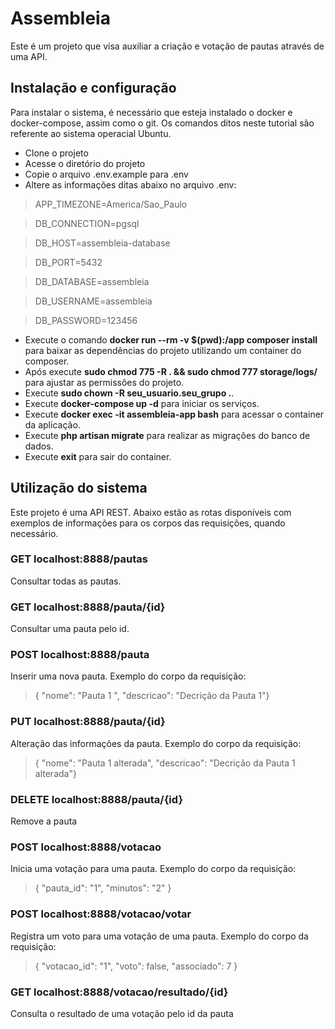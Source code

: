 # Assembleia

Este é um projeto que visa auxiliar a criação e votação de pautas através de uma API.

## Instalação e configuração

Para instalar o sistema, é necessário que esteja instalado o docker e docker-compose, assim como o git.
Os comandos ditos neste tutorial são referente ao sistema operacial Ubuntu.

- Clone o projeto
- Acesse o diretório do projeto
- Copie o arquivo .env.example para .env
- Altere as informações ditas abaixo no arquivo .env:

> APP_TIMEZONE=America/Sao_Paulo 

> DB_CONNECTION=pgsql

> DB_HOST=assembleia-database

> DB_PORT=5432

> DB_DATABASE=assembleia

> DB_USERNAME=assembleia

> DB_PASSWORD=123456

- Execute o comando **docker run --rm -v $(pwd):/app composer install** para baixar as dependências do projeto utilizando um container do composer.
- Após execute **sudo chmod 775 -R . && sudo chmod 777 storage/logs/** para ajustar as permissões do projeto.
- Execute **sudo chown -R seu_usuario.seu_grupo .**.
- Execute **docker-compose up -d** para iniciar os serviços.
- Execute **docker exec -it assembleia-app bash** para acessar o container da aplicação.
- Execute **php artisan migrate** para realizar as migrações do banco de dados.
- Execute **exit** para sair do container.

## Utilização do sistema

Este projeto é uma API REST. Abaixo estão as rotas disponíveis com exemplos de informações para os corpos das requisições, quando necessário.

### **GET** localhost:8888/pautas
Consultar todas as pautas.

### **GET** localhost:8888/pauta/{id}
Consultar uma pauta pelo id.

### **POST** localhost:8888/pauta
Inserir uma nova pauta. Exemplo do corpo da requisição:
> {	"nome": "Pauta 1 ",	"descricao": "Decrição da Pauta 1"}

### **PUT** localhost:8888/pauta/{id}
Alteração das informações da pauta. Exemplo do corpo da requisição:
> {	"nome": "Pauta 1 alterada",	"descricao": "Decrição da Pauta 1 alterada"}

### **DELETE** localhost:8888/pauta/{id}
Remove a pauta

### **POST** localhost:8888/votacao
Inicia uma votação para uma pauta. Exemplo do corpo da requisição:
> { "pauta_id": "1", "minutos": "2" }

### **POST** localhost:8888/votacao/votar
Registra um voto para uma votação de uma pauta. Exemplo do corpo da requisição:
> { "votacao_id": "1", "voto": false, "associado": 7 }

### **GET** localhost:8888/votacao/resultado/{id}
Consulta o resultado de uma votação pelo id da pauta
